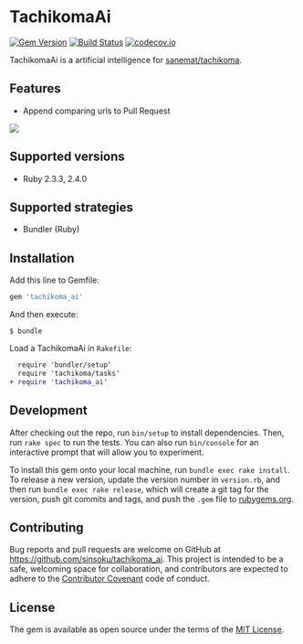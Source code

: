 # TachikomaAi

[![Gem Version](https://badge.fury.io/rb/tachikoma_ai.svg)](https://badge.fury.io/rb/tachikoma_ai)
[![Build Status](https://travis-ci.org/sinsoku/tachikoma_ai.svg?branch=master)](https://travis-ci.org/sinsoku/tachikoma_ai)
[![codecov.io](https://codecov.io/github/sinsoku/tachikoma_ai/coverage.svg?branch=master)](https://codecov.io/github/sinsoku/tachikoma_ai?branch=master)

TachikomaAi is a artificial intelligence for [sanemat/tachikoma](https://github.com/sanemat/tachikoma).

## Features

- Append comparing urls to Pull Request

![](https://raw.github.com/sinsoku/tachikoma_ai/master/screenshots/pullreq.png)

## Supported versions

- Ruby 2.3.3, 2.4.0

## Supported strategies

- Bundler (Ruby)

## Installation

Add this line to Gemfile:

```ruby
gem 'tachikoma_ai'
```

And then execute:

    $ bundle

Load a TachikomaAi in `Rakefile`:

```diff
  require 'bundler/setup'
  require 'tachikoma/tasks'
+ require 'tachikoma_ai'
```

## Development

After checking out the repo, run `bin/setup` to install dependencies. Then, run `rake spec` to run the tests. You can also run `bin/console` for an interactive prompt that will allow you to experiment.

To install this gem onto your local machine, run `bundle exec rake install`. To release a new version, update the version number in `version.rb`, and then run `bundle exec rake release`, which will create a git tag for the version, push git commits and tags, and push the `.gem` file to [rubygems.org](https://rubygems.org).

## Contributing

Bug reports and pull requests are welcome on GitHub at https://github.com/sinsoku/tachikoma_ai. This project is intended to be a safe, welcoming space for collaboration, and contributors are expected to adhere to the [Contributor Covenant](contributor-covenant.org) code of conduct.


## License

The gem is available as open source under the terms of the [MIT License](http://opensource.org/licenses/MIT).

